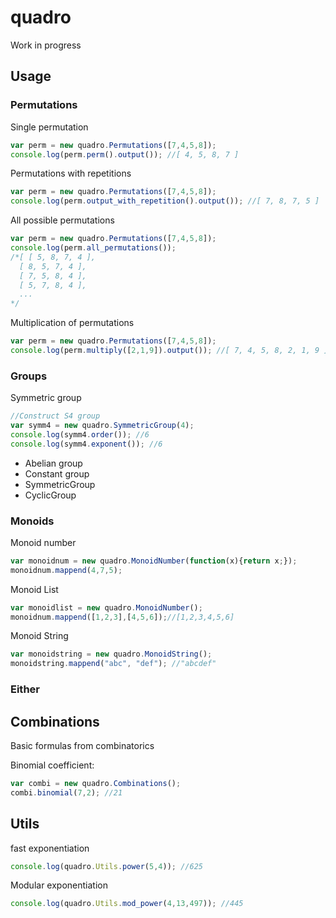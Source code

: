 # quadro

Work in progress

## Usage

### Permutations
Single permutation

```javascript
var perm = new quadro.Permutations([7,4,5,8]);
console.log(perm.perm().output()); //[ 4, 5, 8, 7 ]
```

Permutations with repetitions
```javascript
var perm = new quadro.Permutations([7,4,5,8]);
console.log(perm.output_with_repetition().output()); //[ 7, 8, 7, 5 ]
```

All possible permutations
```javascript
var perm = new quadro.Permutations([7,4,5,8]);
console.log(perm.all_permutations());
/*[ [ 5, 8, 7, 4 ],
  [ 8, 5, 7, 4 ],
  [ 7, 5, 8, 4 ],
  [ 5, 7, 8, 4 ],
  ...
*/
```

Multiplication of permutations
```javascript
var perm = new quadro.Permutations([7,4,5,8]);
console.log(perm.multiply([2,1,9]).output()); //[ 7, 4, 5, 8, 2, 1, 9 ]
```

### Groups
Symmetric group
```javascript
//Construct S4 group
var symm4 = new quadro.SymmetricGroup(4);
console.log(symm4.order()); //6
console.log(symm4.exponent()); //6
```

* Abelian group
* Constant group
* SymmetricGroup
* CyclicGroup


### Monoids
Monoid number
```javascript
var monoidnum = new quadro.MonoidNumber(function(x){return x;});
monoidnum.mappend(4,7,5);
```

Monoid List
```javascript
var monoidlist = new quadro.MonoidNumber();
monoidnum.mappend([1,2,3],[4,5,6]);//[1,2,3,4,5,6]
```

Monoid String
```javascript
var monoidstring = new quadro.MonoidString();
monoidstring.mappend("abc", "def"); //"abcdef"
```

### Either


## Combinations
Basic formulas from combinatorics

Binomial coefficient:
```javascript
var combi = new quadro.Combinations();
combi.binomial(7,2); //21
```

## Utils
fast exponentiation
```javascript
console.log(quadro.Utils.power(5,4)); //625
```
Modular exponentiation
```javascript
console.log(quadro.Utils.mod_power(4,13,497)); //445